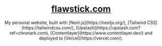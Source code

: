 <div align="center">
    <a href="https://chronark.com"><h1 align="center">flawstick.com</h1></a>
My personal website, built with [Next.js](https://nextjs.org/), [Tailwind CSS](https://tailwindcss.com/), [Upstash](https://upstash.com?ref=chronark.com), [Contentlayer](https://www.contentlayer.dev/) and deployed to [Vercel](https://vercel.com/).
</div>

